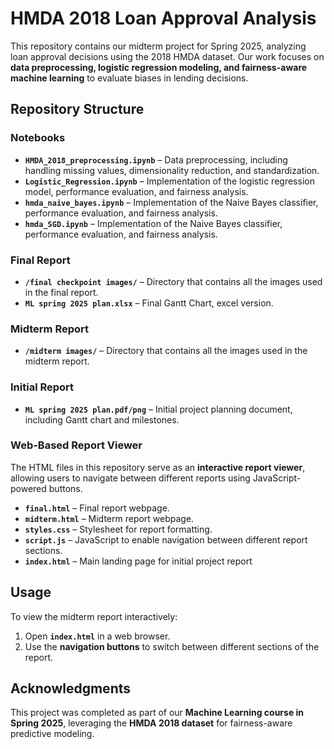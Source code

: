 # HMDA 2018 Loan Approval Analysis

This repository contains our midterm project for Spring 2025, analyzing loan approval decisions using the 2018 HMDA dataset. Our work focuses on **data preprocessing, logistic regression modeling, and fairness-aware machine learning** to evaluate biases in lending decisions.

## Repository Structure

### **Notebooks**
- **`HMDA_2018_preprocessing.ipynb`** – Data preprocessing, including handling missing values, dimensionality reduction, and standardization.
- **`Logistic_Regression.ipynb`** – Implementation of the logistic regression model, performance evaluation, and fairness analysis.
- **`hmda_naive_bayes.ipynb`** – Implementation of the Naive Bayes classifier, performance evaluation, and fairness analysis.
- **`hmda_SGD.ipynb`** – Implementation of the Naive Bayes classifier, performance evaluation, and fairness analysis.

### **Final Report**
- **`/final checkpoint images/`** – Directory that contains all the images used in the final report.
- **`ML spring 2025 plan.xlsx`** – Final Gantt Chart, excel version.

### **Midterm Report**
- **`/midterm images/`** – Directory that contains all the images used in the midterm report.

### **Initial Report**
- **`ML spring 2025 plan.pdf/png`** – Initial project planning document, including Gantt chart and milestones.

### **Web-Based Report Viewer**
The HTML files in this repository serve as an **interactive report viewer**, allowing users to navigate between different reports using JavaScript-powered buttons.

- **`final.html`** – Final report webpage.
- **`midterm.html`** – Midterm report webpage.
- **`styles.css`** – Stylesheet for report formatting.
- **`script.js`** – JavaScript to enable navigation between different report sections.
- **`index.html`** – Main landing page for initial project report

## **Usage**
To view the midterm report interactively:
1. Open **`index.html`** in a web browser.
2. Use the **navigation buttons** to switch between different sections of the report.

## **Acknowledgments**
This project was completed as part of our **Machine Learning course in Spring 2025**, leveraging the **HMDA 2018 dataset** for fairness-aware predictive modeling.
